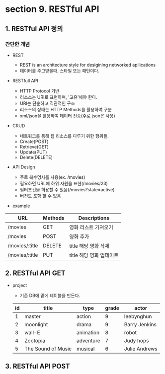 # section 9. RESTful API

## 1. RESTful API 정의

### 간단한 개념

- REST

  - REST is an architecture style for desigining networked apllications
  - 데이터를 주고받을때, 스타일 또는 패턴이다.

- RESTfull API

  - HTTP Protocol 기반
  - 리소스는 URI로 표현하며, '고유'해야 한다.
  - URI는 단순하고 직관적인 구조
  - 리소스의 상태는 HTTP Methods를 활용하여 구분
  - xml/json을 활용하여 데이터 전송(주로 json은 사용)

- CRUD

  - 네트워크를 통해 웹 리소스를 다루기 위한 행위들.
  - Create(POST)
  - Retrieve(GET)
  - Update(PUT)
  - Delete(DELETE)

- API Design

  - 주로 복수명사를 사용(ex. /movies)
  - 필요하면 URL에 하위 자원을 표현(/movies/23)
  - 필터조건을 허용할 수 있음(/movies?state=active)
  - 버전도 포함 할 수 있음

- example

| URL            | Methods | Descriptions             |
| -------------- | ------- | ------------------------ |
| /movies        | GET     | 영화 리스트 가져오기     |
| /movies        | POST    | 영화 추가                |
| /movies/:title | DELETE  | title 해당 영화 삭제     |
| /movies/:title | PUT     | title 해당 영화 업데이트 |

## 2. RESTful API GET

- project

  - 기존 DB에 밑에 테이블을 만든다.

  | id  | title              | type      | grade | actor         |
  | --- | ------------------ | --------- | ----- | ------------- |
  | 1   | master             | action    | 9     | leebynghun    |
  | 2   | moonlight          | drama     | 9     | Barry Jenkins |
  | 3   | wall-E             | animation | 8     | robot         |
  | 4   | Zootopia           | adventure | 7     | Judy hops     |
  | 5   | The Sound of Music | musical   | 6     | Julie Andrews |

## 3. RESTful API POST

